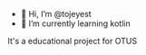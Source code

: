 - 👋 Hi, I’m @tojeyest
- 🌱 I’m currently learning kotlin

It's a educational project for OTUS


<!---
tojeyest/tojeyest is a ✨ special ✨ repository because its `README.md` (this file) appears on your GitHub profile.
You can click the Preview link to take a look at your changes.
--->
